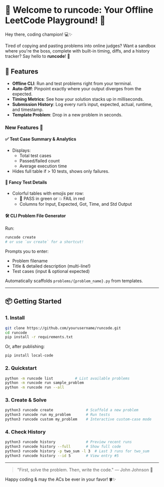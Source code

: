 # 🎉 Welcome to runcode: Your Offline LeetCode Playground! 🎉

Hey there, coding champion! 💻✨

Tired of copying and pasting problems into online judges? Want a sandbox where you're the boss, complete with built-in timing, diffs, and a history tracker? Say hello to **runcode**! 🚀

## 🚀 Features

- **Offline CLI**: Run and test problems right from your terminal.
- **Auto-Diff**: Pinpoint exactly where your output diverges from the expected.
- **Timing Metrics**: See how your solution stacks up in milliseconds.
- **Submission History**: Log every run’s input, expected, actual, runtime, and timestamp.
- **Template Problem**: Drop in a new problem in seconds.

### New Features 🎉

#### ✅ Test Case Summary & Analytics
- Displays:
  - Total test cases
  - Passed/failed count
  - Average execution time
- Hides full table if > 10 tests, shows only failures.

#### 🧪 Fancy Test Details
- Colorful tables with emojis per row:
  - 🎉 PASS in green or 💥 FAIL in red
  - Columns for Input, Expected, Got, Time, and Std Output

#### 🛠️ CLI Problem File Generator
Run:
```bash
runcode create
# or use `uv create` for a shortcut!
```
Prompts you to enter:
- Problem filename
- Title & detailed description (multi-line!)
- Test cases (input & optional expected)

Automatically scaffolds `problems/{problem_name}.py` from templates.

---

## 📦 Getting Started

### 1. Install

```bash
git clone https://github.com/yourusername/runcode.git
cd runcode
pip install -r requirements.txt
```
Or, after publishing:
```bash
pip install local-code
```

### 2. Quickstart

```bash
python -m runcode list          # List available problems
python -m runcode run sample_problem
python -m runcode run --all
```

### 3. Create & Solve

```bash
python3 runcode create               # Scaffold a new problem
python3 runcode run my_problem       # Run tests
python3 runcode custom my_problem    # Interactive custom-case mode
```

### 4. Check History

```bash
python3 runcode history              # Preview recent runs
python3 runcode history --full       # Show full code
python3 runcode history -p two_sum -l 3  # Last 3 runs for two_sum
python3 runcode history --id 5       # View entry #5
```

---

> "First, solve the problem. Then, write the code." — John Johnson 🚀

Happy coding & may the ACs be ever in your favor! 🍀✨